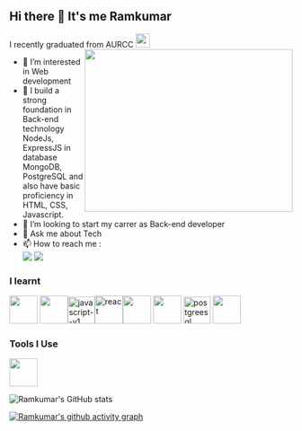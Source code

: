 ## Hi there 👋 It's me Ramkumar

I recently graduated from AURCC <img width="25" height="25" src="https://img.icons8.com/isometric/50/graduation-cap.png" alt="graduation-cap"/>
<img align="right" width="370" height="290" src="https://i.pinimg.com/originals/47/f0/34/47f0342cec72b800463bf003eac1257e.gif">                                               
- 👀 I’m interested in Web development
- 🌱 I build a strong foundation in Back-end technology NodeJs, ExpressJS in database MongoDB, PostgreSQL and also have basic proficiency in HTML, CSS, Javascript.
- 🤔 I’m looking to start my carrer as Back-end developer
- 💬 Ask me about Tech
- 📫 How to reach me :
<br /> [<img src="https://img.shields.io/badge/Gmail-D14836?style=for-the-badge&logo=gmail&logoColor=white" />](mailto:ramkumarvijayabasker@gmail.com) [<img src="https://img.shields.io/badge/LinkedIn-0077B5?style=for-the-badge&logo=linkedin&logoColor=white" />](https://www.linkedin.com/in/07ramkumar?utm_source=share&utm_campaign=share_via&utm_content=profile&utm_medium=android_app)


### I learnt
<img height="50" width="50" src="https://img.icons8.com/color/48/000000/html-5.png" /> <img height="50" width="50" src="https://img.icons8.com/color/48/000000/css3.png" /><img width="48" height="48" src="https://img.icons8.com/color/48/javascript--v1.png" alt="javascript--v1"/><img width="50" height="50" src="https://img.icons8.com/plasticine/100/react.png" alt="react"/><img height="50" width="50" src="https://img.icons8.com/color/48/000000/mongodb.png"/> <img height="50" width="50" src="https://img.icons8.com/color/48/000000/nodejs.png"/> <img width="48" height="48" src="https://img.icons8.com/color/48/postgreesql.png" alt="postgreesql"/> <img height="50" width="50" src="https://img.icons8.com/color/48/000000/python.png" /> 

### Tools I Use
<img height="50" width="50" src="https://img.icons8.com/color/48/000000/visual-studio-code-2019.png"/> 

![Ramkumar's GitHub stats](https://github-readme-stats.vercel.app/api?username=ramkumardev07&theme=dark&show_icons=true&&hide=issues,contribs)

[![Ramkumar's github activity graph](https://github-readme-activity-graph.vercel.app/graph?username=ramkumardev07&bg_color=000000&color=ffffff&line=4c919e&point=bababa&area=true&hide_border=true)](https://github.com/ashutosh00710/github-readme-activity-graph)
